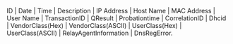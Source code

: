 ID | Date | Time | Description | IP Address | Host Name | MAC Address | User Name | TransactionID | QResult | Probationtime | CorrelationID | Dhcid | VendorClass(Hex) | VendorClass(ASCII) | UserClass(Hex) | UserClass(ASCII) | RelayAgentInformation | DnsRegError.
